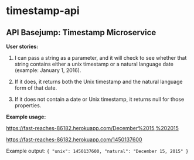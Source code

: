 # timestamp-api

## API Basejump: Timestamp Microservice


**User stories:**

1) I can pass a string as a parameter, and it will check to see whether that string contains either a unix timestamp or a natural language date (example: January 1, 2016).

2) If it does, it returns both the Unix timestamp and the natural language form of that date.

3) If it does not contain a date or Unix timestamp, it returns null for those properties.



**Example usage:**

https://fast-reaches-86182.herokuapp.com/December%2015,%202015

https://fast-reaches-86182.herokuapp.com/1450137600

Example output:
`{ "unix": 1450137600, "natural": "December 15, 2015" }`
